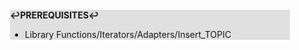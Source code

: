 <div style="margin:2em; background-color: #e0e0e0;">

<strong>↩PREREQUISITES↩</strong>

 * Library Functions/Iterators/Adapters/Insert_TOPIC

</div>

